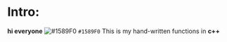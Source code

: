 # Intro:
**hi everyone**
![#1589F0](https://placehold.co/15x15/1589F0/1589F0.png) `#1589F0`
 This is my hand-written functions in **c++** 
